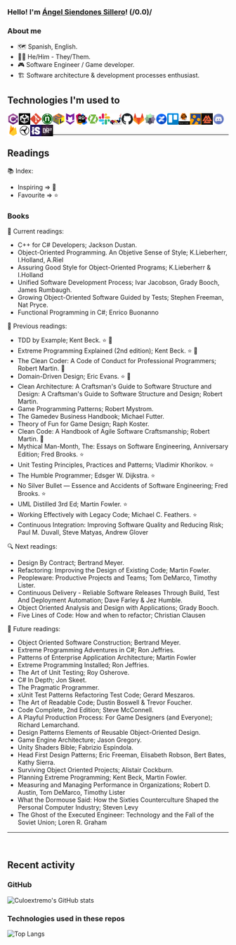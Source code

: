 ### Hello! I'm [Ángel Siendones Sillero](https://www.linkedin.com/in/angel-siendones-sillero/)! (/0.0)/

### About me

* 🗺 Spanish, English.
* 🏳️‍🌈 He/Him - They/Them.
* 🎮 Software Engineer / Game developer.
* 🏗 Software architecture & development processes enthusiast.

## Technologies I'm used to

<img align="left" width="26px" height="26px" title="C#" alt="C#" src="./assets/csharp-logo.png" />
<img align="left" width="26px" height="26px" title="Unity" alt="Unity" src="./assets/unity-logo.png" />
<img align="left" width="26px" height="26px" title="Git" alt="Git" src="./assets/git-logo.png" />
<img align="left" width="26px" height="26px" title="NUnit" alt="NUnit" src="./assets/nunit-logo.png" />
<img align="left" width="26px" height="26px" title="UML" alt="UML" src="./assets/uml-logo.png" />
<img align="left" width="26px" height="26px" title="Markdown" alt="Markdown" src="./assets/markdown-logo.png" />
<img align="left" width="26px" height="26px" title="Jetbrains Rider" alt="Jetbrains Rider" src="./assets/rider-logo.png" />
<img align="left" width="26px" height="26px" title="Zenject" alt="Zenject" src="./assets/zenject-logo.png" />
<img align="left" width="26px" height="26px" title="Slack" alt="Slack" src="./assets/slack-logo.png" />
<img align="left" width="26px" height="26px" title="Plant UML" alt="Plant UML" src="./assets/plantuml-logo.svg" />
<img align="left" width="26px" height="26px" title="Github" alt="Github" src="./assets/github-logo.png" />
<img align="left" width="26px" height="26px" title="Gitlab" alt="Gitlab" src="./assets/gitlab-logo.png" />
<img align="left" width="26px" height="26px" title="Taiga" alt="Taiga" src="./assets/taiga-logo.png" />
<img align="left" width="26px" height="26px" title="Confluence" alt="Confluence" src="./assets/confluence-logo.png" />
<img align="left" width="26px" height="26px" title="Trello" alt="Trello" src="./assets/trello-logo.png" />
<img align="left" width="26px" height="26px" title="Rewired" alt="Rewired" src="./assets/rewired-logo.png" />
<img align="left" width="26px" height="26px" title="I2 Localization" alt="I2 Localization" src="./assets/i2loc-logo.png" />
<img align="left" width="26px" height="26px" title="Odin Inspector" alt="Odin Inspector" src="./assets/odin-logo.png" />
<img align="left" width="26px" height="26px" title="Discord" alt="Discord" src="./assets/discord-logo.png" />
<img align="left" width="26px" height="26px" title="Firebase" alt="Firebase" src="./assets/firebase-logo.png" />
<img align="left" width="26px" height="26px" title="Tenjin" alt="Tenjin" src="./assets/tenjin-logo.png" />
<img align="left" width="26px" height="26px" title="IronSource" alt="IronSource" src="./assets/ironsource-logo.jpg" />
<img align="left" width="26px" height="26px" title="Dark Rift 2 Networking" alt="Dark Rift 2 Networking" src="./assets/darkrift-logo.webp" />

<br />
<br />

---

## Readings

📚 Index:

* Inspiring => 🚀️
* Favourite => ⭐️

### Books

📖 Current readings:

* C++ for C# Developers; Jackson Dustan.
* Object-Oriented Programming. An Objetive Sense of Style; K.Lieberherr, I.Holland, A.Riel
* Assuring Good Style for Object-Oriented Programs; K.Lieberherr & I.Holland 
* Unified Software Development Process; Ivar Jacobson, Grady Booch, James Rumbaugh.
* Growing Object-Oriented Software Guided by Tests; Stephen Freeman, Nat Pryce.
* Functional Programming in C#; Enrico Buonanno
  
📕 Previous readings:

* TDD by Example; Kent Beck. ⭐️ 🚀️
* Extreme Programming Explained (2nd edition); Kent Beck. ⭐️ 🚀️
* The Clean Coder: A Code of Conduct for Professional Programmers; Robert Martin. 🚀️
* Domain-Driven Design; Eric Evans. ⭐️ 🚀️
* Clean Architecture: A Craftsman's Guide to Software Structure and Design: A Craftsman's Guide to Software Structure and Design; Robert Martin.
* Game Programming Patterns; Robert Mystrom.
* The Gamedev Business Handbook; Michael Futter.
* Theory of Fun for Game Design; Raph Koster.
* Clean Code: A Handbook of Agile Software Craftsmanship; Robert Martin. 🚀️
* Mythical Man-Month, The: Essays on Software Engineering, Anniversary Edition; Fred Brooks. ⭐️
* Unit Testing Principles, Practices and Patterns; Vladimir Khorikov. ⭐️
* The Humble Programmer; Edsger W. Dijkstra. ⭐️
* No Silver Bullet — Essence and Accidents of Software Engineering; Fred Brooks. ⭐️
* UML Distilled 3rd Ed; Martin Fowler. ⭐️
* Working Effectively with Legacy Code; Michael C. Feathers. ⭐️
* Continuous Integration: Improving Software Quality and Reducing Risk; Paul M. Duvall, Steve Matyas, Andrew Glover

🔍 Next readings:

* Design By Contract; Bertrand Meyer.
* Refactoring: Improving the Design of Existing Code; Martin Fowler.
* Peopleware: Productive Projects and Teams; Tom DeMarco, Timothy Lister.
* Continuous Delivery - Reliable Software Releases Through Build, Test And Deployment Automation; Dave Farley & Jez Humble.
* Object Oriented Analysis and Design with Applications; Grady Booch.
* Five Lines of Code: How and when to refactor; Christian Clausen

💎 Future readings:

* Object Oriented Software Construction; Bertrand Meyer.
* Extreme Programming Adventures in C#; Ron Jeffries.
* Patterns of Enterprise Application Architecture; Martin Fowler
* Extreme Programming Installed; Ron Jeffries.
* The Art of Unit Testing; Roy Osherove.
* C# In Depth; Jon Skeet.
* The Pragmatic Programmer.
* xUnit Test Patterns Refactoring Test Code; Gerard Meszaros.
* The Art of Readable Code; Dustin Boswell & Trevor Foucher.
* Code Complete, 2nd Edition; Steve McConnell.
* A Playful Production Process: For Game Designers (and Everyone); Richard Lemarchand.
* Design Patterns Elements of Reusable Object-Oriented Design.
* Game Engine Architecture; Jason Gregory.
* Unity Shaders Bible; Fabrizio Espíndola.
* Head First Design Patterns; Eric Freeman, Elisabeth Robson, Bert Bates, Kathy Sierra.
* Surviving Object Oriented Projects; Alistair Cockburn.
* Planning Extreme Programming; Kent Beck, Martin Fowler.
* Measuring and Managing Performance in Organizations; Robert D. Austin, Tom DeMarco, Timothy Lister
* What the Dormouse Said: How the Sixties Counterculture Shaped the Personal Computer Industry; Steven Levy
* The Ghost of the Executed Engineer: Technology and the Fall of the Soviet Union; Loren R. Graham
---

<br />

## Recent activity

### GitHub

![Culoextremo's GitHub stats](https://github-readme-stats.vercel.app/api?username=Culoextremo&show_icons=true&hide_border=false&count_private=true&include_all_commits=true&count_private=true&hide=stars&theme=midnight-purple)

### Technologies used in these repos

![Top Langs](https://github-readme-stats.vercel.app/api/top-langs/?username=Culoextremo&hide_border=false&theme=midnight-purple&layout=compact)

<br />
